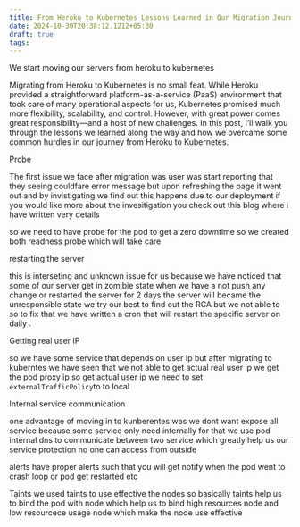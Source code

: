 ```yaml
---
title: From Heroku to Kubernetes Lessons Learned in Our Migration Journey
date: 2024-10-30T20:38:12.1212+05:30
draft: true
tags:
---
```




We start moving our servers from heroku to kubernetes

Migrating from Heroku to Kubernetes is no small feat. While Heroku provided a straightforward platform-as-a-service (PaaS) environment that took care of many operational aspects for us, Kubernetes promised much more flexibility, scalability, and control. However, with great power comes great responsibility—and a host of new challenges. In this post, I’ll walk you through the lessons we learned along the way and how we overcame some common hurdles in our journey from Heroku to Kubernetes.

Probe

The first issue we face after migration was user was start reporting that they seeing couldfare error message but upon refreshing the page it went out and by invistigating we find out this happens due to our deployment if you would like more about the invesitigation you check out this blog where i have written very details 

so we need to have probe for the pod to get a zero downtime  so we created both readness probe which will take care 


restarting the server 

this is interseting and unknown issue for us because we have noticed that some of our server get in zomibie state when we have a not push any change or restarted the server for 2 days the server will became the unresponsible state we try our best to find out the RCA but we not able to so to fix that we have written a cron that will restart the specific server on daily .


Getting real user IP

so we have some service that depends on user Ip but after migrating to kuberntes we have seen that we not able to get actual real user ip we get the pod proxy ip so get actual user ip we need to set `externalTrafficPolicy`to to local 


Internal service communication 

one advantage of moving in to kunberentes was we dont want expose all service because some service only need internally for that we use pod internal dns to communicate between two service which greatly help us our service protection no one can access from outside


alerts 
have proper alerts such that you will get notify when the pod went to crash loop or pod get restarted etc

Taints
we used taints to use effective the nodes so basically taints help us to bind the pod with node which help us to bind high resources node and low resourcece usage node which make the node use effective

